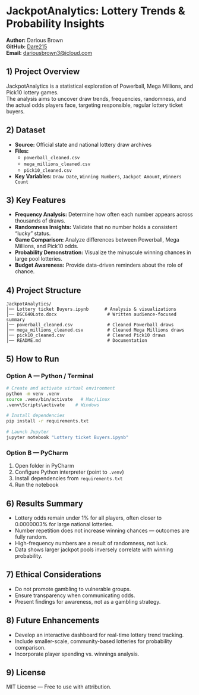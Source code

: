 # JackpotAnalytics: Lottery Trends & Probability Insights

**Author:** Darious Brown  
**GitHub:** [Dare215](https://github.com/Dare215)  
**Email:** dariousbrown3@icloud.com  

## 1) Project Overview
JackpotAnalytics is a statistical exploration of Powerball, Mega Millions, and Pick10 lottery games.  
The analysis aims to uncover draw trends, frequencies, randomness, and the actual odds players face, targeting responsible, regular lottery ticket buyers.

## 2) Dataset
- **Source:** Official state and national lottery draw archives  
- **Files:**  
  - `powerball_cleaned.csv`  
  - `mega_millions_cleaned.csv`  
  - `pick10_cleaned.csv`  
- **Key Variables:** `Draw Date`, `Winning Numbers`, `Jackpot Amount`, `Winners Count`

## 3) Key Features
- **Frequency Analysis:** Determine how often each number appears across thousands of draws.
- **Randomness Insights:** Validate that no number holds a consistent “lucky” status.
- **Game Comparison:** Analyze differences between Powerball, Mega Millions, and Pick10 odds.
- **Probability Demonstration:** Visualize the minuscule winning chances in large pool lotteries.
- **Budget Awareness:** Provide data-driven reminders about the role of chance.

## 4) Project Structure
```
JackpotAnalytics/
│── Lottery ticket Buyers.ipynb      # Analysis & visualizations
│── DSC640Loto.docx                   # Written audience-focused summary
│── powerball_cleaned.csv             # Cleaned Powerball draws
│── mega_millions_cleaned.csv         # Cleaned Mega Millions draws
│── pick10_cleaned.csv                # Cleaned Pick10 draws
│── README.md                         # Documentation
```

## 5) How to Run

### Option A — Python / Terminal
```bash
# Create and activate virtual environment
python -m venv .venv
source .venv/bin/activate   # Mac/Linux
.venv\Scripts\activate    # Windows

# Install dependencies
pip install -r requirements.txt

# Launch Jupyter
jupyter notebook "Lottery ticket Buyers.ipynb"
```

### Option B — PyCharm
1. Open folder in PyCharm  
2. Configure Python interpreter (point to `.venv`)  
3. Install dependencies from `requirements.txt`  
4. Run the notebook

## 6) Results Summary
- Lottery odds remain under 1% for all players, often closer to 0.0000003% for large national lotteries.
- Number repetition does not increase winning chances — outcomes are fully random.
- High-frequency numbers are a result of randomness, not luck.
- Data shows larger jackpot pools inversely correlate with winning probability.

## 7) Ethical Considerations
- Do not promote gambling to vulnerable groups.
- Ensure transparency when communicating odds.
- Present findings for awareness, not as a gambling strategy.

## 8) Future Enhancements
- Develop an interactive dashboard for real-time lottery trend tracking.
- Include smaller-scale, community-based lotteries for probability comparison.
- Incorporate player spending vs. winnings analysis.

## 9) License
MIT License — Free to use with attribution.
